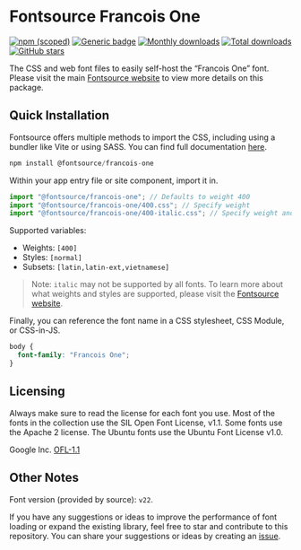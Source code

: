 # Fontsource Francois One

[![npm (scoped)](https://img.shields.io/npm/v/@fontsource/francois-one?color=brightgreen)](https://www.npmjs.com/package/@fontsource/francois-one) [![Generic badge](https://img.shields.io/badge/fontsource-passing-brightgreen)](https://github.com/fontsource/fontsource) [![Monthly downloads](https://badgen.net/npm/dm/@fontsource/francois-one)](https://github.com/fontsource/fontsource) [![Total downloads](https://badgen.net/npm/dt/@fontsource/francois-one)](https://github.com/fontsource/fontsource) [![GitHub stars](https://img.shields.io/github/stars/fontsource/fontsource.svg?style=social&label=Star)](https://github.com/fontsource/fontsource/stargazers)

The CSS and web font files to easily self-host the “Francois One” font. Please visit the main [Fontsource website](https://fontsource.org/fonts/francois-one) to view more details on this package.

## Quick Installation

Fontsource offers multiple methods to import the CSS, including using a bundler like Vite or using SASS. You can find full documentation [here](https://fontsource.org/docs/getting-started/introduction).

```javascript
npm install @fontsource/francois-one
```

Within your app entry file or site component, import it in.

```javascript
import "@fontsource/francois-one"; // Defaults to weight 400
import "@fontsource/francois-one/400.css"; // Specify weight
import "@fontsource/francois-one/400-italic.css"; // Specify weight and style
```

Supported variables:
- Weights: `[400]`
- Styles: `[normal]`
- Subsets: `[latin,latin-ext,vietnamese]`

> Note: `italic` may not be supported by all fonts. To learn more about what weights and styles are supported, please visit the [Fontsource website](https://fontsource.org/fonts/francois-one).

Finally, you can reference the font name in a CSS stylesheet, CSS Module, or CSS-in-JS.

```css
body {
  font-family: "Francois One";
}
```

## Licensing
Always make sure to read the license for each font you use. Most of the fonts in the collection use the SIL Open Font License, v1.1. Some fonts use the Apache 2 license. The Ubuntu fonts use the Ubuntu Font License v1.0.

Google Inc.
[OFL-1.1](http://scripts.sil.org/OFL)

## Other Notes
Font version (provided by source): `v22`.

If you have any suggestions or ideas to improve the performance of font loading or expand the existing library, feel free to star and contribute to this repository. You can share your suggestions or ideas by creating an [issue](https://github.com/fontsource/fontsource/issues).